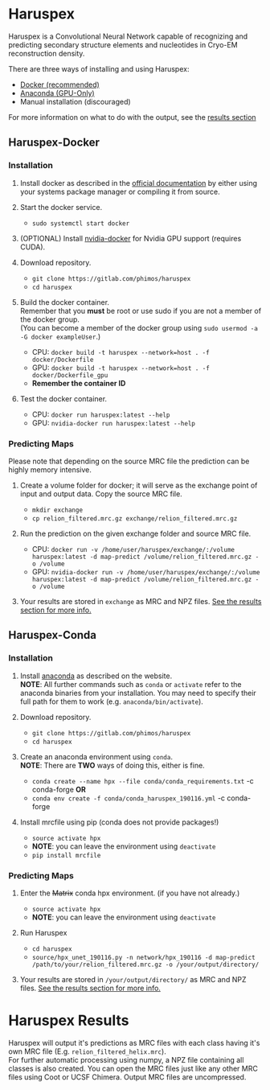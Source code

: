 # Haruspex

Haruspex is a Convolutional Neural Network capable of recognizing and predicting secondary structure elements and nucleotides in Cryo-EM reconstruction density.

There are three ways of installing and using Haruspex:
 * [Docker (recommended)](#haruspex-docker)
 * [Anaconda (GPU-Only)](#haruspex-conda)
 * Manual installation (discouraged)

For more information on what to do with the output, see the [results section](#haruspex-results)


## Haruspex-Docker

### Installation

1. Install docker as described in the [official documentation](https://docs.docker.com/install/) by either using your systems package manager or compiling it from source.
   
2. Start the docker service.
   * `sudo systemctl start docker`
   
3. (OPTIONAL) Install [nvidia-docker](https://github.com/NVIDIA/nvidia-docker) for Nvidia GPU support (requires CUDA).

4. Download repository.
   * `git clone https://gitlab.com/phimos/haruspex`
   * `cd haruspex`

5. Build the docker container.   
   Remember that you **must** be root or use sudo if you are not a member of the docker group.   
   (You can become a member of the docker group using `sudo usermod -a -G docker exampleUser`.)
   * CPU: `docker build -t haruspex --network=host . -f docker/Dockerfile`
   * GPU: `docker build -t haruspex --network=host . -f docker/Dockerfile_gpu`
   * **Remember the container ID**
  
6. Test the docker container.
   * CPU: `docker run haruspex:latest --help`
   * GPU: `nvidia-docker run haruspex:latest --help`

### Predicting Maps

Please note that depending on the source MRC file the prediction can be highly memory intensive.

1. Create a volume folder for docker; it will serve as the exchange point of input and output data. Copy the source MRC file.
   * `mkdir exchange`
   * `cp relion_filtered.mrc.gz exchange/relion_filtered.mrc.gz`

2. Run the prediction on the given exchange folder and source MRC file.
   * CPU: `docker run -v /home/user/haruspex/exchange/:/volume haruspex:latest -d map-predict /volume/relion_filtered.mrc.gz -o /volume`
   * GPU: `nvidia-docker run -v /home/user/haruspex/exchange/:/volume haruspex:latest -d map-predict /volume/relion_filtered.mrc.gz -o /volume`

3. Your results are stored in `exchange` as MRC and NPZ files. [See the results section for more info.](#haruspex-results)


## Haruspex-Conda

### Installation

1. Install [anaconda](https://www.anaconda.com/distribution/) as described on the website.  
   **NOTE**: All further commands such as `conda` or `activate` refer to the anaconda binaries from your installation.
You may need to specify their full path for them to work (e.g. `anaconda/bin/activate`).

2. Download repository.
   * `git clone https://gitlab.com/phimos/haruspex`
   * `cd haruspex`

3. Create an anaconda environment using `conda`.  
   **NOTE**: There are **TWO** ways of doing this, either is fine.
   * `conda create --name hpx --file conda/conda_requirements.txt` -c conda-forge
   **OR**
   * `conda env create -f conda/conda_haruspex_190116.yml` -c conda-forge
   
4. Install mrcfile using pip (conda does not provide packages!)
   * `source activate hpx`
   * **NOTE**: you can leave the environment using `deactivate`
   * `pip install mrcfile`

### Predicting Maps

1. Enter the ~~Matrix~~ conda hpx environment. (if you have not already.)
   * `source activate hpx`
   * **NOTE**: you can leave the environment using `deactivate`

2. Run Haruspex
   * `cd haruspex`
   * `source/hpx_unet_190116.py -n network/hpx_190116 -d map-predict /path/to/your/relion_filtered.mrc.gz -o /your/output/directory/`

3. Your results are stored in `/your/output/directory/` as MRC and NPZ files. [See the results section for more info.](#haruspex-results)



# Haruspex Results

Haruspex will output it's predictions as MRC files with each class having it's own MRC file (E.g. `relion_filtered_helix.mrc`).  
For further automatic processing using numpy, a NPZ file containing all classes is also created. 
You can open the MRC files just like any other MRC files using Coot or UCSF Chimera.
Output MRC files are uncompressed.



